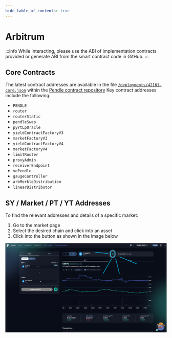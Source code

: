 ```yaml
---
hide_table_of_contents: true
---
```


# Arbitrum

:::info
While interacting, please use the ABI of implementation contracts provided or generate ABI from the smart contract code in GitHub.
:::

## Core Contracts

The latest contract addresses are available in the file [`/deployments/42161-core.json`] within the
[Pendle contract repository] Key contract addresses include the following:

[Pendle contract repository]: https://github.com/pendle-finance/pendle-core-v2-public
[`/deployments/42161-core.json`]: https://github.com/pendle-finance/pendle-core-v2-public/blob/main/deployments/42161-core.json

- `PENDLE`
- `router`
- `routerStatic`
- `pendleSwap`
- `pyYtLpOracle`
- `yieldContractFactoryV3`
- `marketFactoryV3`
- `yieldContractFactoryV4`
- `marketFactoryV4`
- `limitRouter`
- `proxyAdmin`
- `receiverEndpoint`
- `vePendle`
- `gaugeController`
- `arbMerkleDistribution`
- `linearDistributor`

## SY / Market / PT / YT Addresses

To find the relevant addresses and details of a specific market:

1. Go to the market page
2. Select the desired chain and click into an asset
3. Click into the button as shown in the image below

![Market Info](/img/ProtocolMechanics/market_info.png "Market Info")
